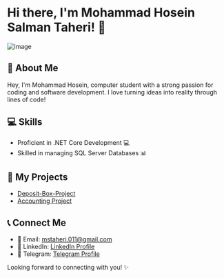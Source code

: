 # Hi there, I'm Mohammad Hosein Salman Taheri! 👋

![image](https://github.com/Mstaheri/Mstaheri/assets/134209206/ec2fb1cc-d74f-49f2-b0aa-ad04418d15cf)

## 🚀 About Me
Hey, I'm Mohammad Hosein, computer student with a strong passion for coding and software development. I love turning ideas into reality through lines of code!

## 💻 Skills
- Proficient in .NET Core Development 💻
- Skilled in managing SQL Server Databases 📊

## 🌟 My Projects
- [Deposit-Box-Project](https://github.com/Mstaheri/Deposit-Box)
- [Accounting Project](https://github.com/Mstaheri/Proje-Hesabdari)

## 📞 Connect Me
- 📧 Email: mstaheri.011@gmail.com
- 💼 LinkedIn: [LinkedIn Profile](https://www.linkedin.com/in/mohammad-hosein-salman-taheri-b222b628a/)
- 📱 Telegram: [Telegram Profile](https://t.me/Mstaheri_01)

Looking forward to connecting with you! ✨
